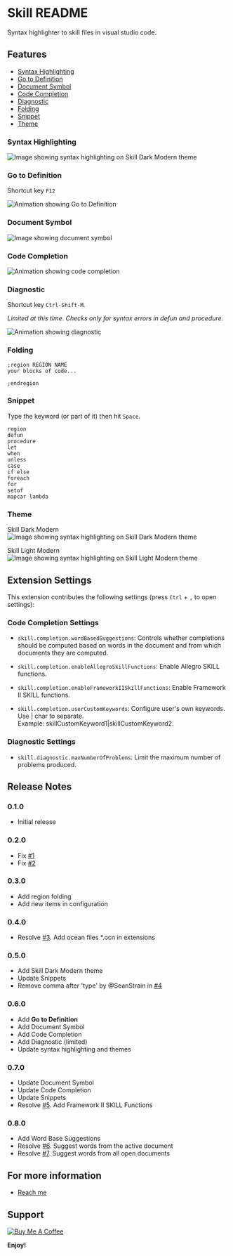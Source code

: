 # Skill README

Syntax highlighter to skill files in visual studio code.

## Features

* [Syntax Highlighting](#syntax-highlighting)
* [Go to Definition](#go-to-definition)
* [Document Symbol](#document-symbol)
* [Code Completion](#code-completion)
* [Diagnostic](#diagnotic)
* [Folding](#folding)
* [Snippet](#snippet)
* [Theme](#theme)

### Syntax Highlighting

<img src="https://github.com/herbertagosto/code-skill/blob/main/resources/images/skill-syntax-dark.png?raw=true" alt="Image showing syntax highlighting on Skill Dark Modern theme">

### Go to Definition

Shortcut key `F12`

<!-- <img src="https://github.com/herbertagosto/code-skill/blob/main/resources/images/skill.gif?raw=true" alt="Animation showing project feature"> 
-->

<img src="https://github.com/herbertagosto/code-skill/blob/main/resources/images/skill-goto-definition.gif?raw=true" alt="Animation showing Go to Definition">


### Document Symbol

<img src="https://github.com/herbertagosto/code-skill/blob/main/resources/images/skill-document-symbol.png?raw=true" alt="Image showing document symbol">


### Code Completion

<img src="https://github.com/herbertagosto/code-skill/blob/main/resources/images/skill-code-completion.gif?raw=true" alt="Animation showing code completion">


### Diagnostic

Shortcut key `Ctrl-Shift-M`.

*Limited at this time. Checks only for syntax errors in defun and procedure.*

<img src="https://github.com/herbertagosto/code-skill/blob/main/resources/images/skill-diagnostic.gif?raw=true" alt="Animation showing diagnostic">


### Folding

```skill
;region REGION NAME
your blocks of code...

;endregion
```


### Snippet

Type the keyword (or part of it) then hit `Space`.

```skill
region
defun
procedure
let
when
unless
case
if else
foreach
for
setof
mapcar lambda
```

### Theme

Skill Dark Modern
<img src="https://github.com/herbertagosto/code-skill/blob/main/resources/images/skill-syntax-dark.png?raw=true" alt="Image showing syntax highlighting on Skill Dark Modern theme">

Skill Light Modern
<img src="https://github.com/herbertagosto/code-skill/blob/main/resources/images/skill-syntax-light.png?raw=true" alt="Image showing syntax highlighting on Skill Light Modern theme">


## Extension Settings

This extension contributes the following settings (press `Ctrl` + `,` to open settings):

### Code Completion Settings

* `skill.completion.wordBasedSuggestions`: Controls whether completions should be computed based on words in the document and from which documents they are computed.

* `skill.completion.enableAllegroSkillFunctions`: Enable Allegro SKILL functions.

* `skill.completion.enableFrameworkIISkillFunctions`: Enable Framework II SKILL functions.

* `skill.completion.userCustomKeywords`: Configure user's own keywords. Use | char to separate.\
 Example: skillCustomKeyword1|skillCustomKeyword2.

### Diagnostic Settings

* `skill.diagnostic.maxNumberOfProblems`: Limit the maximum number of problems produced.


<!-- 
* `myExtension.enable`: Enable/disable this extension.
* `myExtension.thing`: Set to `blah` to do something.


## Known Issues

Calling out known issues can help limit users opening duplicate issues against your extension.

 -->



## Release Notes

### 0.1.0
* Initial release

### 0.2.0
* Fix [#1](https://github.com/herbertagosto/code-skill/issues/1)
* Fix [#2](https://github.com/herbertagosto/code-skill/issues/2)

### 0.3.0
* Add region folding
* Add new items in configuration

### 0.4.0
* Resolve [#3](https://github.com/herbertagosto/code-skill/issues/3). Add ocean files *.ocn in extensions

### 0.5.0
* Add Skill Dark Modern theme
* Update Snippets
* Remove comma after 'type' by @SeanStrain in [#4](https://github.com/herbertagosto/code-skill/issues/4)

### 0.6.0
* Add **Go to Definition**
* Add Document Symbol
* Add Code Completion
* Add Diagnostic (limited)
* Update syntax highlighting and themes

### 0.7.0
* Update Document Symbol
* Update Code Completion
* Update Snippets
* Resolve [#5](https://github.com/herbertagosto/code-skill/issues/5). Add Framework II SKILL Functions

### 0.8.0
* Add Word Base Suggestions
* Resolve [#6](https://github.com/herbertagosto/code-skill/issues/6). Suggest words from the active document
* Resolve [#7](https://github.com/herbertagosto/code-skill/issues/7). Suggest words from all open documents

## For more information

* [Reach me](http://herbagosto@gmail.com)


## Support

<a href="https://www.buymeacoffee.com/hagosto" target="_blank"><img src="https://www.buymeacoffee.com/assets/img/custom_images/orange_img.png" alt="Buy Me A Coffee" style="height: auto !important;width: auto !important;" ></a>



**Enjoy!**